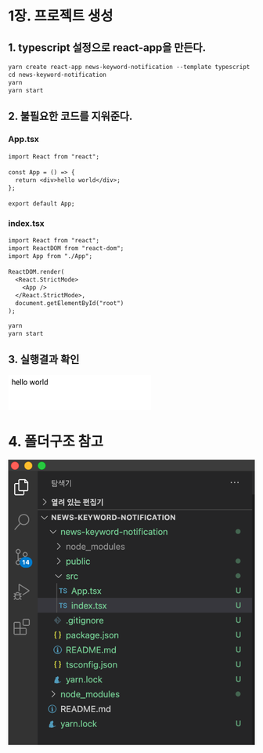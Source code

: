 # 1장. 프로젝트 생성

## 1. typescript 설정으로 react-app을 만든다.

```
yarn create react-app news-keyword-notification --template typescript
cd news-keyword-notification
yarn
yarn start
```

## 2. 불필요한 코드를 지워준다.

### App.tsx

```tsx
import React from "react";

const App = () => {
  return <div>hello world</div>;
};

export default App;
```

### index.tsx

```tsx
import React from "react";
import ReactDOM from "react-dom";
import App from "./App";

ReactDOM.render(
  <React.StrictMode>
    <App />
  </React.StrictMode>,
  document.getElementById("root")
);
```

```
yarn
yarn start
```

## 3. 실행결과 확인

![running_result](./01_result.png)

# 4. 폴더구조 참고

![folder_structure](./01_structure.png)
